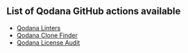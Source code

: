[//]: # (title: GitHub Actions)

## List of Qodana GitHub actions available

* [Qodana Linters](https://github.com/marketplace/actions/qodana-linters) 
* [Qodana Clone Finder](https://github.com/marketplace/actions/qodana-clone-finder)
* [Qodana License Audit](https://github.com/marketplace/actions/qodana-license-audit)
